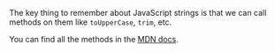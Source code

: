 The key thing to remember about JavaScript strings is that we can call methods on them like `toUpperCase`, `trim`, etc.

You can find all the methods in the [MDN docs].

[mdn docs]: https://developer.mozilla.org/en-US/docs/Web/JavaScript/Reference/Global_Objects/String#Instance_methods
